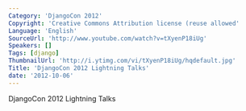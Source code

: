 ```yaml
---
Category: 'DjangoCon 2012'
Copyright: 'Creative Commons Attribution license (reuse allowed'
Language: 'English'
SourceUrl: 'http://www.youtube.com/watch?v=tXyenP18iUg'
Speakers: []
Tags: [django]
ThumbnailUrl: 'http://i.ytimg.com/vi/tXyenP18iUg/hqdefault.jpg'
Title: 'DjangoCon 2012 Lightning Talks'
date: '2012-10-06'
---
```

DjangoCon 2012 Lightning Talks
